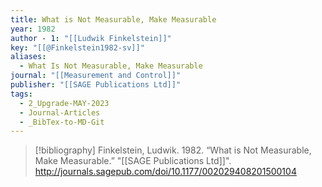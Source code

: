 ```yaml
---
title: What is Not Measurable, Make Measurable
year: 1982
author - 1: "[[Ludwik Finkelstein]]"
key: "[[@Finkelstein1982-sv]]"
aliases:
  - What Is Not Measurable, Make Measurable
journal: "[[Measurement and Control]]"
publisher: "[[SAGE Publications Ltd]]"
tags:
  - 2_Upgrade-MAY-2023
  - Journal-Articles
  - _BibTex-to-MD-Git
---
```


> [!bibliography]
> Finkelstein, Ludwik. 1982. “What is Not Measurable, Make Measurable.” "[[SAGE Publications Ltd]]". http://journals.sagepub.com/doi/10.1177/002029408201500104